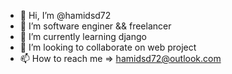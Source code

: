 - 👋 Hi, I’m @hamidsd72
- 👀 I’m software enginer && freelancer
- 🌱 I’m currently learning django
- 💞️ I’m looking to collaborate on web project
- 📫 How to reach me => hamidsd72@outlook.com

<!---
hamidsd72/hamidsd72 is a ✨ special ✨ repository because its `README.md` (this file) appears on your GitHub profile.
You can click the Preview link to take a look at your changes.
--->
